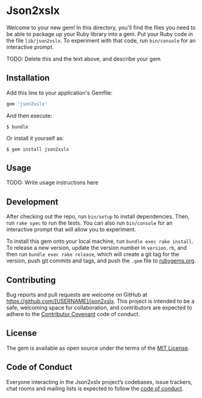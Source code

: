 # Json2xslx

Welcome to your new gem! In this directory, you'll find the files you need to be able to package up your Ruby library into a gem. Put your Ruby code in the file `lib/json2xslx`. To experiment with that code, run `bin/console` for an interactive prompt.

TODO: Delete this and the text above, and describe your gem

## Installation

Add this line to your application's Gemfile:

```ruby
gem 'json2xslx'
```

And then execute:

    $ bundle

Or install it yourself as:

    $ gem install json2xslx

## Usage

TODO: Write usage instructions here

## Development

After checking out the repo, run `bin/setup` to install dependencies. Then, run `rake spec` to run the tests. You can also run `bin/console` for an interactive prompt that will allow you to experiment.

To install this gem onto your local machine, run `bundle exec rake install`. To release a new version, update the version number in `version.rb`, and then run `bundle exec rake release`, which will create a git tag for the version, push git commits and tags, and push the `.gem` file to [rubygems.org](https://rubygems.org).

## Contributing

Bug reports and pull requests are welcome on GitHub at https://github.com/[USERNAME]/json2xslx. This project is intended to be a safe, welcoming space for collaboration, and contributors are expected to adhere to the [Contributor Covenant](http://contributor-covenant.org) code of conduct.

## License

The gem is available as open source under the terms of the [MIT License](http://opensource.org/licenses/MIT).

## Code of Conduct

Everyone interacting in the Json2xslx project’s codebases, issue trackers, chat rooms and mailing lists is expected to follow the [code of conduct](https://github.com/[USERNAME]/json2xslx/blob/master/CODE_OF_CONDUCT.md).
